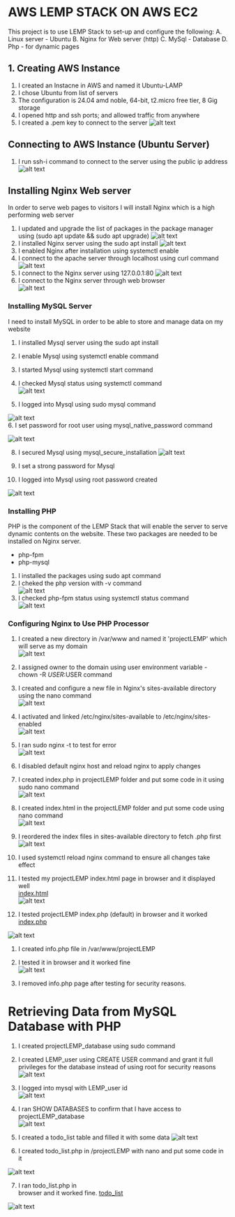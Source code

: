 # AWS LEMP STACK ON AWS EC2 
This project is to use LEMP Stack to set-up and configure the following: 
A. Linux server - Ubuntu
B. Nginx for  Web server (http)
C. MySql - Database
D. Php - for dynamic pages
## 1. Creating AWS Instance
1. I created an Instacne in AWS and named it Ubuntu-LAMP
2. I chose Ubuntu from list of servers
3. The configuration is 24.04 amd noble, 64-bit, t2.micro free tier, 8 Gig storage
4. I opened http and ssh ports; and allowed traffic from anywhere
5. I created a .pem key to connect to the server 
![alt text](LEMP/AWSinstance.PNG)
## Connecting to AWS Instance (Ubuntu Server)
1. I run ssh-i command to connect to the server using the public ip address 
![alt text](LEMP/sshconnect.PNG)
## Installing Nginx Web server
In order to serve web pages to visitors I will install Nginx which is a high performing web server
1. I updated and upgrade the list of packages in the package manager using (sudo apt update && sudo apt upgrade)
![alt text](LEMP/Ubuntu_update.PNG)   
2. I installed Nginx server using the sudo apt install 
![alt text](LEMP/Nginx_install.PNG)  
3. I enabled Nginx after installation using systemctl enable
4. I connect to the apache server through localhost using curl command
![alt text](LEMP/curl_localhost.PNG)
5. I connect to the Nginx server using 127.0.0.1:80
![alt text](LEMP/curl_localhost_ip.PNG)
6. I connect to the Nginx server through web browser  
![alt text](LEMP/Nginx_webpage.PNG)

### Installing MySQL Server
I need to install MySQL in order to be able to store and manage data on my website
1. I installed Mysql server using the sudo apt install
2. I enable Mysql using systemctl enable command
3. I started Mysql using systemctl start command
4. I checked Mysql status using systemctl command   
![alt text](LEMP/Mysql_status.PNG)

5. I logged into Mysql using sudo mysql command  

![alt text](LEMP/Mysql_login.PNG)  
6. I set password for root user using mysql_native_password command

![alt text](LEMP/Mysql_native.PNG)  

8. I secured Mysql using mysql_secure_installation
![alt text](LEMP/Mysql_securelogin.PNG)  

9. I set a strong password for Mysql  
10.  I logged into Mysql using root password created  

![alt text](LEMP/Mysql_login2.PNG)  

### Installing PHP
PHP is the component of the LEMP Stack that will enable the server to serve dynamic contents on the website.
These two packages are needed to be installed on Nginx server.
- php-fpm
- php-mysql

1. I installed the packages using sudo apt command
2. I cheked the php version with -v command  
![alt text](LEMP/php_version.PNG)  
3. I checked php-fpm status using systemctl status command  
![alt text](LEMP/php_status.PNG)  

### Configuring Nginx to Use PHP Processor
1. I created a new directory in /var/www and named it 'projectLEMP' which will serve as my domain   
![alt text](LEMP/projectLEMP_dir.PNG)     

2. I assigned owner to the domain using user environment variable - chown -R $USER:$USER command    
3. I created and configure a new file in Nginx's sites-available directory using the nano command  
![alt text](LEMP/projectLemp_conf.PNG)  

4. I activated and linked /etc/nginx/sites-available to /etc/nginx/sites-enabled  
![alt text](LEMP/projectLemp_sites_linked.PNG)  

5. I ran sudo nginx -t to test for error  
![alt text](LEMP/projectLemp_test.PNG)  

6. I disabled default nginx host and reload nginx to apply changes  
7. I created index.php in projectLEMP folder and put some code in it using sudo nano command  
![alt text](LEMP/project_Lemp_indexphp0.PNG)  

8. I created index.html in the projectLEMP folder and put some code using nano command  
![alt text](LEMP/project_Lemp_indexhtml0.PNG)  

9.  I reordered the index files in sites-available directory to fetch .php first   
![alt text](LEMP/projectLemp_sites_available2.PNG)   

10. I used systemctl reload nginx command to ensure all changes take effect    
11. I tested my projectLEMP index.html page in browser and it displayed well  
[index.html](http://ec2-54-160-237-7.compute-1.amazonaws.com/index.html)    
![alt text](LEMP/project_Lemp_indexhtml_new1.PNG)         


12.   I tested projectLEMP index.php (default) in browser and it worked
[index.php](http://ec2-54-160-237-7.compute-1.amazonaws.com)  
    
![alt text](LEMP/project_Lemp_indexphp_new01.PNG)

1.  I created info.php file in /var/www/projectLEMP  
2.  I tested it in browser and it worked fine  
    ![alt text](LEMP/project_Lemp_info.php.PNG)  

3.  I removed info.php page after testing for security reasons.
 
# Retrieving Data from MySQL Database with PHP

1. I created projectLEMP_database using sudo command
2. I created LEMP_user using CREATE USER command and grant it full privileges for the database instead of using root for security reasons  
![alt text](LEMP/project_Lemp_privileges.PNG)  
3. I logged into mysql with LEMP_user id  
 ![alt text](LEMP/project_Lemp_userlogin.PNG)
4. I ran SHOW DATABASES to confirm that I have access to projectLEMP_database  
![alt text](LEMP/project_Lemp_database.PNG)  

5. I created a todo_list table and filled it with some data
![alt text](LEMP/project_Lemp_todo.PNG)  
6. I created todo_list.php in /projectLEMP with nano and put some code in it  
 
 ![alt text](LEMP/project_Lemp_todophp.PNG) 

7. I ran todo_list.php in   
 browser and it worked fine. [todo_list](http://ec2-54-160-237-7.compute-1.amazonaws.com/todo_list.php) 

![alt text](LEMP/project_Lemp_todo1.PNG)

